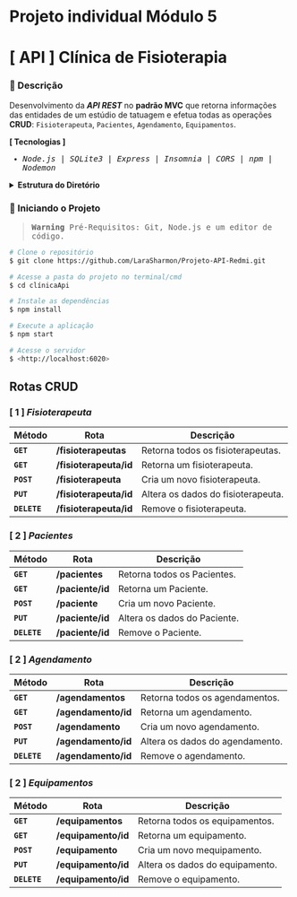 # Projeto individual Módulo 5



# [ API ] Clínica de Fisioterapia
### 📑 Descrição
Desenvolvimento da <em>**API REST**</em> no **padrão MVC** que retorna informações das entidades de um estúdio de tatuagem e efetua todas as operações **CRUD**: ``Fisioterapeuta``, ``Pacientes``, ``Agendamento``, ``Equipamentos``.




**[ Tecnologias ]**

<samp>
  
- <em>Node.js</em> | <em>SQLite3</em> | <em>Express</em> | <em>Insomnia</em> | <em>CORS</em> | <em>npm</em> | <em>Nodemon</em>
  
</samp>

<details>
<summary>  
  <strong>Estrutura do Diretório</strong>
</summary>
<br>

```
src/
├─ controllers/
│  ├─ FisioterapeutaController.js
│  ├─ PacientesController.js
│  ├─ AgendamentoController.js
│  └─ EquipamentosController.js
├─ dao/
│  ├─ FisioterapeutaDAO.js
│  ├─ PacientesDAO.js
│  ├─ AgendamentoDAO.js
│  └─ EquipamentosDAO.js
├─ models/
│  ├─ Fisioterapeuta.js
│  ├─ Pacientes.js
│  ├─ Agendamento.js
│  └─ Equipamentos.js
├─ database/
│  ├─ create-and-populate.js
│  ├─ config.js
│  └─ database.db
├─ routes/
│  ├─ fisioterapeuta.js
│  ├─ pacientes.js
│  ├─ agendamento.js
│  └─ euipamentos.js
└─ main.js
```

</details>


### 🎲 Iniciando o Projeto


<samp>
  
> **Warning** 
> Pré-Requisitos: Git, Node.js e um editor de código.

</samp>

```bash
# Clone o repositório
$ git clone https://github.com/LaraSharmon/Projeto-API-Redmi.git

# Acesse a pasta do projeto no terminal/cmd
$ cd clínicaApi

# Instale as dependências
$ npm install

# Execute a aplicação 
$ npm start

# Acesse o servidor
$ <http://localhost:6020>
```

## Rotas CRUD

### [ 1 ] <em>Fisioterapeuta</em>

| Método | Rota | Descrição |
| ------ | ----- | ----------- |
| **`GET`** | **/fisioterapeutas** | Retorna todos os fisioterapeutas. |
|  **`GET`** | **/fisioterapeuta/id** | Retorna um fisioterapeuta. |
|  **`POST`** | **/fisioterapeuta** | Cria um novo fisioterapeuta.  |
|  **`PUT`** | **/fisioterapeuta/id** | Altera os dados do fisioterapeuta.
|  **`DELETE`** | **/fisioterapeuta/id** | Remove o fisioterapeuta.
  
### [ 2 ] <em>Pacientes</em>

| Método | Rota | Descrição |
| ------ | ----- | ----------- |
|  **`GET`** | **/pacientes** | Retorna todos os Pacientes. |
|  **`GET`** | **/paciente/id** | Retorna um Paciente. |
|  **`POST`** | **/paciente** | Cria um novo Paciente.  |
|  **`PUT`** | **/paciente/id** | Altera os dados do Paciente.
|  **`DELETE`** | **/paciente/id** | Remove o Paciente.
  
  
### [ 2 ] <em>Agendamento</em>

| Método | Rota | Descrição |
| ------ | ----- | ----------- |
|  **`GET`** | **/agendamentos** | Retorna todos os agendamentos. |
|  **`GET`** | **/agendamento/id** | Retorna um agendamento. |
|  **`POST`** | **/agendamento** | Cria um novo agendamento.  |
|  **`PUT`** | **/agendamento/id** | Altera os dados do agendamento.
|  **`DELETE`** | **/agendamento/id** | Remove o agendamento.


### [ 2 ] <em>Equipamentos</em>

| Método | Rota | Descrição |
| ------ | ----- | ----------- |
|  **`GET`** | **/equipamentos** | Retorna todos os equipamentos. |
|  **`GET`** | **/equipamento/id** |  Retorna um equipamento. |
|  **`POST`** | **/equipamento** | Cria um novo mequipamento.  |
|  **`PUT`** | **/equipamento/id** | Altera os dados do equipamento.
|  **`DELETE`** | **/equipamento/id** | Remove o equipamento.
  
